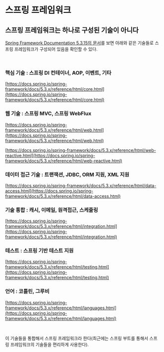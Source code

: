 # 스프링 프레임워크

## 스프링 프레임워크는 하나로 구성된 기술이 아니다

[Spring Framework Documentation 5.3.15의 문서](https://docs.spring.io/spring-framework/docs/5.3.x/reference/html/)를 보면 아래와 같은 기술들로 스프링 프레임워크가 구성되어 있음을 확인할 수 있다.

<br>

### **핵심 기술 :** 스프링 DI 컨테이너, AOP, 이벤트, 기타

[https://docs.spring.io/spring-framework/docs/5.3.x/reference/html/core.html](https://docs.spring.io/spring-framework/docs/5.3.x/reference/html/core.html)

### **웹 기술 :** 스프링 MVC, 스프링 WebFlux

[https://docs.spring.io/spring-framework/docs/5.3.x/reference/html/web.html](https://docs.spring.io/spring-framework/docs/5.3.x/reference/html/web.html)

[https://docs.spring.io/spring-framework/docs/5.3.x/reference/html/web-reactive.html](https://docs.spring.io/spring-framework/docs/5.3.x/reference/html/web-reactive.html)

### **데이터 접근 기술 :** 트랜잭션, JDBC, ORM 지원, XML 지원

[https://docs.spring.io/spring-framework/docs/5.3.x/reference/html/data-access.html](https://docs.spring.io/spring-framework/docs/5.3.x/reference/html/data-access.html)

### **기술 통합 :** 캐시, 이메일, 원격접근, 스케줄링

[https://docs.spring.io/spring-framework/docs/5.3.x/reference/html/integration.html](https://docs.spring.io/spring-framework/docs/5.3.x/reference/html/integration.html)

### **테스트 :** 스프링 기반 테스트 지원

[https://docs.spring.io/spring-framework/docs/5.3.x/reference/html/testing.html](https://docs.spring.io/spring-framework/docs/5.3.x/reference/html/testing.html)

### **언어 :** 코틀린, 그루비

[https://docs.spring.io/spring-framework/docs/5.3.x/reference/html/languages.html](https://docs.spring.io/spring-framework/docs/5.3.x/reference/html/languages.html)

<br>

이 기술들을 통합해서 스프링 프레임워크라 한다(최근에는 스프링 부트를 통해서 스프링 프레임워크의 기술들을 편리하게 사용한다).
